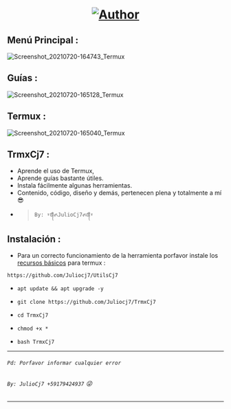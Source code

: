 <h1 align="center"><a href="https://github.com/Juliocj7"><img title="Author" src="https://img.shields.io/badge/Author-⍣᭕ᬁ᭖JulioCj7᭖᭕ᬁ⍣-svg?style=for-the-badge&logo=github"></a></h1>

## Menú Principal :
![Screenshot_20210720-164743_Termux](https://user-images.githubusercontent.com/81049859/126393806-efbc6348-1f13-4827-a6c5-1c37781750c0.png)

## Guías : 
![Screenshot_20210720-165128_Termux](https://user-images.githubusercontent.com/81049859/126393846-4e2b5f53-f245-4d43-9218-86c7d6941efa.png)

## Termux :
![Screenshot_20210720-165040_Termux](https://user-images.githubusercontent.com/81049859/126393882-2e8cf704-9336-4187-8f0a-207aca12b0cf.png)

## TrmxCj7 :
* Aprende el uso de Termux,
* Aprende guías bastante útiles.
* Instala fácilmente algunas herramientas.
* Contenido, código, diseño y demás, pertenecen plena y totalmente a mí :sunglasses:
- > ` By: ⍣᭕ᬁ᭖JulioCj7᭖᭕ᬁ⍣ `

## Instalación :

* Para un correcto funcionamiento de la herramienta porfavor instale los [recursos básicos](https://github.com/Juliocj7/UtilsCj7) para termux :

~~~
https://github.com/Juliocj7/UtilsCj7
~~~

* `apt update && apt upgrade -y`

* `git clone https://github.com/Juliocj7/TrmxCj7`

* `cd TrmxCj7`

* `chmod +x *`

* `bash TrmxCj7`

---
###### `Pd: Porfavor informar cualquier error`
###### `By: JulioCj7 +59179424937` :stuck_out_tongue_winking_eye:
---
